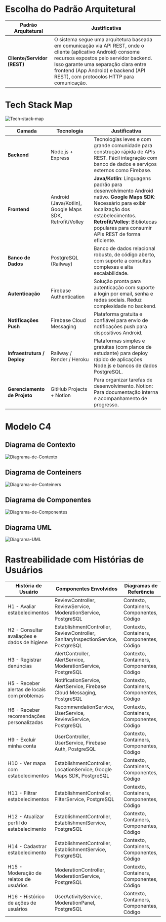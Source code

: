 # Escolha do Padrão Arquitetural

| **Padrão Arquitetural** | **Justificativa** |
|----------------------|-------------------------------|
| **Cliente/Servidor (REST)** | O sistema segue uma arquitetura baseada em comunicação via API REST, onde o cliente (aplicativo Android) consome recursos expostos pelo servidor backend. Isso garante uma separação clara entre frontend (App Android) e backend (API REST), com protocolos HTTP para comunicação.

# Tech Stack Map

![Tech-stack-map](Anexo/Tech-stack-map.jpg)

| **Camada** | **Tecnologia** | **Justificativa** |
|------------|-----------------|-------------------|
| **Backend** | Node.js + Express | Tecnologias leves e com grande comunidade para construção rápida de APIs REST. Fácil integração com banco de dados e serviços externos como Firebase. |
| **Frontend** | Android (Java/Kotlin), Google Maps SDK, Retrofit/Volley | 	**Java/Kotlin**: Linguagens padrão para desenvolvimento Android nativo. **Google Maps SDK**: Necessário para exibir localização dos estabelecimentos. **Retrofit/Volley**: Bibliotecas populares para consumir APIs REST de forma eficiente. |
| **Banco de Dados** | PostgreSQL (Railway) | Banco de dados relacional robusto, de código aberto, com suporte a consultas complexas e alta escalabilidade. |
| **Autenticação** | Firebase Authentication | Solução pronta para autenticação com suporte a login por email, senha e redes sociais. Reduz complexidade no backend. |
| **Notificações Push** | Firebase Cloud Messaging | Plataforma gratuita e confiável para envio de notificações push para dispositivos Android. |
| **Infraestrutura / Deploy** | Railway / Render / Heroku | Plataformas simples e gratuitas (com planos de estudante) para deploy rápido de aplicações Node.js e bancos de dados PostgreSQL. |
| **Gerenciamento de Projeto** | GitHub Projects + Notion | Para organizar tarefas de desenvolvimento. Notion: Para documentação interna e acompanhamento de progresso. |

# Modelo C4 

## Diagrama de Contexto

![Diagrama-de-Contexto](Anexo/Modelo_C4.drawio.png)

## Diagrama de Conteiners

![Diagrama-de-Conteiners](Anexo/conteiners.drawio.png)

## Diagrama de Componentes

![Diagrama-de-Componentes](Anexo/Componentes.drawio.png)

## Diagrama UML

![Diagrama-UML]()

# Rastreabilidade com Histórias de Usuários

| **História de Usuário** | **Componentes Envolvidos** | **Diagramas de Referência** |
|-------------------------|----------------------------|-----------------------------|
| H1 - Avaliar estabelecimentos | ReviewController, ReviewService, ModerationService, PostgreSQL | Contexto, Containers, Componentes, Código |
| H2 - Consultar avaliações e dados de higiene | EstablishmentController, ReviewController, SanitaryInspectionService, PostgreSQL | Contexto, Containers, Componentes, Código |
| H3 - Registrar denúncias | AlertController, AlertService, ModerationService, PostgreSQL | Contexto, Containers, Componentes, Código |
| H5 - Receber alertas de locais com problemas | NotificationService, AlertService, Firebase Cloud Messaging, PostgreSQL | Contexto, Containers, Componentes, Código |
| H6 - Receber recomendações personalizadas | RecommendationService, UserService, ReviewService, PostgreSQL | Contexto, Containers, Componentes, Código |
| H9 - Excluir minha conta | UserController, UserService, Firebase Auth, PostgreSQL | Contexto, Containers, Componentes, Código |
| H10 - Ver mapa com estabelecimentos | EstablishmentController, LocationService, Google Maps SDK, PostgreSQL | Contexto, Containers, Componentes, Código |
| H11 - Filtrar estabelecimentos | EstablishmentController, FilterService, PostgreSQL | Contexto, Containers, Componentes, Código |
| H12 - Atualizar perfil do estabelecimento | EstablishmentController, EstablishmentService, PostgreSQL | Contexto, Containers, Componentes, Código |
| H14 - Cadastrar estabelecimento | EstablishmentController, EstablishmentService, PostgreSQL | Contexto, Containers, Componentes, Código |
| H15 - Moderação de relatos de usuários | ModerationController, ModerationService, PostgreSQL | Contexto, Containers, Componentes, Código |
| H16 - Histórico de ações de usuários | UserActivityService, ModerationPanel, PostgreSQL | Contexto, Containers, Componentes, Código |
